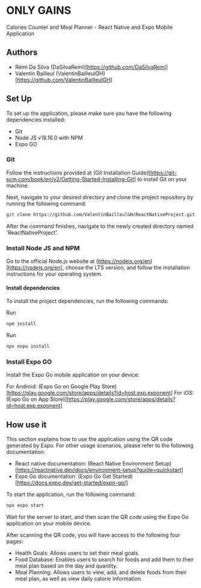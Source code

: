# ONLY GAINS

Calories Counter and Meal Planner - React Native and Expo Mobile Application

## Authors

- Rémi Da Silva (DaSilvaRemi)[https://github.com/DaSilvaRemi]
- Valentin Bailleul (ValentinBailleulGH)[https://github.com/ValentinBailleulGH]

## Set Up
To set up the application, please make sure you have the following dependencies installed:

- Git
- Node JS v18.16.0 with NPM
- Expo GO

### Git

Follow the instructions provided at (Git Installation Guide)[https://git-scm.com/book/en/v2/Getting-Started-Installing-Git] to install Git on your machine.

Next, navigate to your desired directory and clone the project repository by running the following command:
```sh
git clone https://github.com/ValentinBailleulGH/ReactNativeProject.git
```

After the command finishes, navigate to the newly created directory named 'ReactNativeProject'.

### Install Node JS and NPM

Go to the official Node.js website at (https://nodejs.org/en)[https://nodejs.org/en], choose the LTS version, and follow the installation instructions for your operating system.

#### Install dependencies

To install the project dependencies, run the following commands:

Run
```sh
npm install
```

Run
```sh
npx expo install
```

### Install Expo GO

Install the Expo Go mobile application on your device:

For Android: (Expo Go on Google Play Store)[https://play.google.com/store/apps/details?id=host.exp.exponent]
For iOS: (Expo Go on App Store)[https://play.google.com/store/apps/details?id=host.exp.exponent]

## How use it
This section explains how to use the application using the QR code generated by Expo. For other usage scenarios, please refer to the following documentation:
- React native documentation: (React Native Environment Setup)[https://reactnative.dev/docs/environment-setup?guide=quickstart]
- Expo Go documentation: (Expo Go Get Started)[https://docs.expo.dev/get-started/expo-go/]

To start the application, run the following command:
```sh
npx expo start
```

Wait for the server to start, and then scan the QR code using the Expo Go application on your mobile device.

After scanning the QR code, you will have access to the following four pages:
- Health Goals: Allows users to set their meal goals.
- Food Database: Enables users to search for foods and add them to their meal plan based on the day and quantity.
- Meal Planning: Allows users to view, add, and delete foods from their meal plan, as well as view daily calorie information.